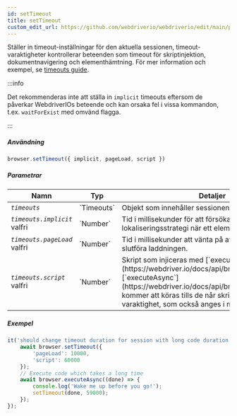 ```yaml
---
id: setTimeout
title: setTimeout
custom_edit_url: https://github.com/webdriverio/webdriverio/edit/main/packages/webdriverio/src/commands/browser/setTimeout.ts
---
```


Ställer in timeout-inställningar för den aktuella sessionen, timeout-varaktigheter kontrollerar beteenden 
som timeout för skriptinjektion, dokumentnavigering och elementhämtning.
För mer information och exempel, se [timeouts guide](https://webdriver.io/docs/timeouts#selenium-timeouts).

:::info

Det rekommenderas inte att ställa in `implicit` timeouts eftersom de påverkar WebdriverIOs beteende
och kan orsaka fel i vissa kommandon, t.ex. `waitForExist` med omvänd flagga.

:::

##### Användning

```js
browser.setTimeout({ implicit, pageLoad, script })
```

##### Parametrar

<table>
  <thead>
    <tr>
      <th>Namn</th><th>Typ</th><th>Detaljer</th>
    </tr>
  </thead>
  <tbody>
    <tr>
      <td><code><var>timeouts</var></code></td>
      <td>`Timeouts`</td>
      <td>Objekt som innehåller sessionens timeout-värden</td>
    </tr>
    <tr>
      <td><code><var>timeouts.implicit</var></code><br /><span className="label labelWarning">valfri</span></td>
      <td>`Number`</td>
      <td>Tid i millisekunder för att försöka igen med elementets lokaliseringsstrategi när ett element söks.</td>
    </tr>
    <tr>
      <td><code><var>timeouts.pageLoad</var></code><br /><span className="label labelWarning">valfri</span></td>
      <td>`Number`</td>
      <td>Tid i millisekunder att vänta på att dokumentet ska slutföra laddningen.</td>
    </tr>
    <tr>
      <td><code><var>timeouts.script</var></code><br /><span className="label labelWarning">valfri</span></td>
      <td>`Number`</td>
      <td>Skript som injiceras med [`execute`](https://webdriver.io/docs/api/browser/execute) eller [`executeAsync`](https://webdriver.io/docs/api/browser/executeAsync) kommer att köras tills de når skriptets timeout-varaktighet, som också anges i millisekunder.</td>
    </tr>
  </tbody>
</table>

##### Exempel

```js title="setTimeout.js"
it('should change timeout duration for session with long code duration', async () => {
    await browser.setTimeout({
        'pageLoad': 10000,
        'script': 60000
    });
    // Execute code which takes a long time
    await browser.executeAsync((done) => {
        console.log('Wake me up before you go!');
        setTimeout(done, 59000);
    });
});
```